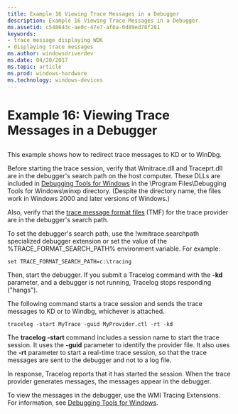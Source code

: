 ```yaml
---
title: Example 16 Viewing Trace Messages in a Debugger
description: Example 16 Viewing Trace Messages in a Debugger
ms.assetid: c548643c-ae0c-47e7-af0a-0d89ed78f281
keywords:
- trace message displaying WDK
- displaying trace messages
ms.author: windowsdriverdev
ms.date: 04/20/2017
ms.topic: article
ms.prod: windows-hardware
ms.technology: windows-devices
---
```


# Example 16: Viewing Trace Messages in a Debugger


## <span id="ddk_viewing_trace_messages_in_a_debugger_tools"></span><span id="DDK_VIEWING_TRACE_MESSAGES_IN_A_DEBUGGER_TOOLS"></span>


This example shows how to redirect trace messages to KD or to WinDbg.

Before starting the trace session, verify that Wmitrace.dll and Traceprt.dll are in the debugger's search path on the host computer. These DLLs are included in [Debugging Tools for Windows](http://go.microsoft.com/fwlink/p/?linkid=8708) in the \\Program Files\\Debugging Tools for Windows\\winxp directory. (Despite the directory name, the files work in Windows 2000 and later versions of Windows.)

Also, verify that the [trace message format files](trace-message-format-file.md) (TMF) for the trace provider are in the debugger's search path.

To set the debugger's search path, use the !wmitrace.searchpath specialized debugger extension or set the value of the %TRACE\_FORMAT\_SEARCH\_PATH% environment variable. For example:

```
set TRACE_FORMAT_SEARCH_PATH=c:\tracing
```

Then, start the debugger. If you submit a Tracelog command with the **-kd** parameter, and a debugger is not running, Tracelog stops responding ("hangs").

The following command starts a trace session and sends the trace messages to KD or to Windbg, whichever is attached.

```
tracelog -start MyTrace -guid MyProvider.ctl -rt -kd
```

The **tracelog -start** command includes a session name to start the trace session. It uses the **-guid** parameter to identify the provider file. It also uses the **-rt** parameter to start a real-time trace session, so that the trace messages are sent to the debugger and not to a log file.

In response, Tracelog reports that it has started the session. When the trace provider generates messages, the messages appear in the debugger.

To view the messages in the debugger, use the WMI Tracing Extensions. For information, see [Debugging Tools for Windows](http://go.microsoft.com/fwlink/p/?linkid=8708).

 

 





